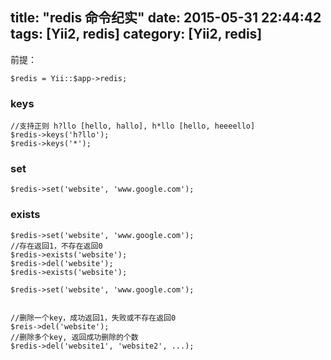 title: "redis 命令纪实"
date: 2015-05-31 22:44:42
tags: [Yii2, redis]
category: [Yii2, redis]
---

前提：
```
$redis = Yii::$app->redis;
```

### keys

```
//支持正则 h?llo [hello, hallo], h*llo [hello, heeeello]
$redis->keys('h?llo');
$redis->keys('*');
```

### set

```
$redis->set('website', 'www.google.com');
```

### exists
```
$redis->set('website', 'www.google.com');
//存在返回1，不存在返回0
$redis->exists('website');
$redis->del('website');
$redis->exists('website');
```

```
$redis->set('website', 'www.google.com');
```


```

//删除一个key，成功返回1，失败或不存在返回0
$reis->del('website');
//删除多个key, 返回成功删除的个数
$redis->del('website1', 'website2', ...);
```
